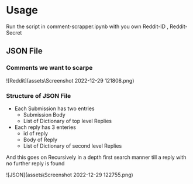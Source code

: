 # Usage

Run the script in comment-scrapper.ipynb with you own Reddit-ID , Reddit-Secret

## JSON File

### Comments we want to scarpe

![Reddit](assets\Screenshot 2022-12-29 121808.png)

### Structure of JSON File

- Each Submission has two entries
    - Submission Body
    - List of Dictionary of top level Replies 
- Each reply has 3 enteries
    - id of reply
    - Body of Reply
    - List of Dictionary of second level Replies

And this goes on Recursively in a depth first search manner till a reply with no further reply is found

![JSON](assets\Screenshot 2022-12-29 122755.png)